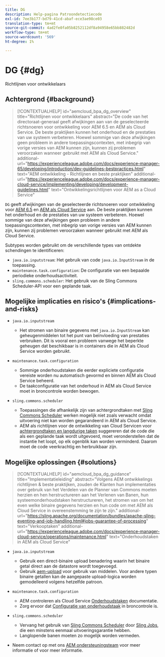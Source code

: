```yaml
---
title: DG
description: Help-pagina Patroondetectiecode
exl-id: 7ee3b177-bd79-41cd-abaf-ece3ae98ce03
translation-type: tm+mt
source-git-commit: 4ad2fe0fa05b8252112df8a94958e65bb882482d
workflow-type: tm+mt
source-wordcount: '569'
ht-degree: 1%

---
```


# DG {#dg}

Richtlijnen voor ontwikkelaars

## Achtergrond {#background}

>[!CONTEXTUALHELP]
>id="aemcloud_bpa_dg_overview"
>title="Richtlijnen voor ontwikkelaars"
>abstract="De code van het directoraat-generaal geeft afwijkingen aan van de geselecteerde richtsnoeren voor ontwikkeling voor AEM 6.5 en AEM als Cloud Service. De beste praktijken kunnen het onderhoud en de prestaties van uw systeem verbeteren. Hoewel sommige van deze afwijkingen geen probleem in andere toepassingscontexten, met inbegrip van vorige versies van AEM kunnen zijn, kunnen zij problemen veroorzaken wanneer gebruikt met AEM als Cloud Service."
>additional-url="https://experienceleague.adobe.com/docs/experience-manager-65/developing/introduction/dev-guidelines-bestpractices.html" text="AEM ontwikkeling - Richtlijnen en beste praktijken"
>additional-url="https://experienceleague.adobe.com/docs/experience-manager-cloud-service/implementing/developing/development-guidelines.html" text="Ontwikkelingsrichtlijnen voor AEM as a Cloud Service"


`DG` geeft afwijkingen van de geselecteerde richtsnoeren voor ontwikkeling voor  [AEM 6.5](https://experienceleague.adobe.com/docs/experience-manager-65/developing/introduction/dev-guidelines-bestpractices.html) en  [AEM als Cloud Service](https://experienceleague.adobe.com/docs/experience-manager-cloud-service/implementing/developing/development-guidelines.html) aan. De beste praktijken kunnen het onderhoud en de prestaties van uw systeem verbeteren. Hoewel sommige van deze afwijkingen geen probleem in andere toepassingscontexten, met inbegrip van vorige versies van AEM kunnen zijn, kunnen zij problemen veroorzaken wanneer gebruikt met AEM als Cloud Service.

Subtypes worden gebruikt om de verschillende types van ontdekte schendingen te identificeren:

* `java.io.inputstream`: Het gebruik van code  `java.io.InputStream` in de toepassing.
* `maintenance.task.configuration`: De configuratie van een bepaalde periodieke onderhoudsactiviteit.
* `sling.commons.scheduler`: Het gebruik van de Sling Commons Scheduler-API voor een geplande taak.

## Mogelijke implicaties en risico&#39;s {#implications-and-risks}

* `java.io.inputstream`
   * Het stromen van binaire gegevens met `java.io.InputStream` kan geheugenmiddelen tot het punt van beïnvloeding van prestaties verbruiken. Dit is vooral een probleem vanwege het beperkte geheugen dat beschikbaar is in containers die in AEM als Cloud Service worden gebruikt.

* `maintenance.task.configuration`
   * Sommige onderhoudstaken die eerder expliciete configuratie vereiste worden nu automatisch gevormd en binnen AEM als Cloud Service beheerd.
   * De taakconfiguratie van het onderhoud in AEM als Cloud Service moet in broncontrole worden bewogen.

* `sling.commons.scheduler`
   * Toepassingen die afhankelijk zijn van achtergrondtaken met [Sling Commons Scheduler](https://sling.apache.org/documentation/bundles/scheduler-service-commons-scheduler.html) werken mogelijk niet zoals verwacht omdat uitvoering niet kan worden gegarandeerd in AEM als Cloud Service.
   * AEM als richtlijnen voor de ontwikkeling van Cloud Servicen voor [achtergrondtaken en langdurige taken](https://experienceleague.adobe.com/docs/experience-manager-cloud-service/implementing/developing/development-guidelines.html#background-tasks-and-long-running-jobs) suggereren dat de code die als een geplande taak wordt uitgevoerd, moet veronderstellen dat de instantie het loopt, op elk ogenblik kan worden verminderd. Daarom moet de code veerkrachtig en herbruikbaar zijn.

## Mogelijke oplossingen {#solutions}

>[!CONTEXTUALHELP]
>id="aemcloud_bpa_dg_guidance"
>title="Implementatieleiding"
>abstract="Volgens AEM ontwikkelings richtlijnen &amp; beste praktijken, zouden de Klanten hun implementaties over gebruik van het Verdelen van de Planner van Commons moeten herzien en hen herstructureren aan het Verlenen van Banen, hun systeemonderhoudstaken herstructureren, het stromen van om het even welke binaire gegevens herzien en hun code om met AEM als Cloud Service in overeenstemming te zijn te zijn."
>additional-url="https://sling.apache.org/documentation/bundles/apache-sling-eventing-and-job-handling.html#jobs-guarantee-of-processing" text="Verkooptaken"
>additional-url="https://experienceleague.adobe.com/docs/experience-manager-cloud-service/operations/maintenance.html" text="Onderhoudstaken in AEM als Cloud Service"

* `java.io.inputstream`
   * Gebruik een direct-binaire upload benadering waarin het binaire getal direct aan de datastore wordt toegevoegd.
   * Gebruik [aem-upload](https://github.com/adobe/aem-upload) voor gebruik van middelen. Voor andere typen binaire getallen kan de aangepaste upload-logica worden gemodelleerd volgens hetzelfde patroon.

* `maintenance.task.configuration`
   * AEM controleren als Cloud Service [Onderhoudstaken](https://experienceleague.adobe.com/docs/experience-manager-cloud-service/operations/maintenance.html) documentatie.
   * Zorg ervoor dat [Configuratie van onderhoudstaak](https://experienceleague.adobe.com/docs/experience-manager-cloud-service/implementing/deploying/overview.html#maintenance-tasks-configuration-in-source-control) in broncontrole is.

* `sling.commons.scheduler`
   * Vervang het gebruik van [Sling Commons Scheduler](https://sling.apache.org/documentation/bundles/scheduler-service-commons-scheduler.html) door [Sling Jobs](https://sling.apache.org/documentation/bundles/apache-sling-eventing-and-job-handling.html#jobs-guarantee-of-processing), die een minstens eenmaal uitvoeringsgarantie hebben.
   * Langlopende banen moeten zo mogelijk worden vermeden.

* Neem contact op met ons [AEM ondersteuningsteam](https://helpx.adobe.com/enterprise/using/support-for-experience-cloud.html) voor meer informatie of voor meer informatie.
